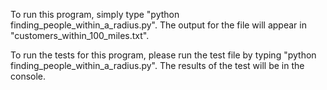 To run this program, simply type "python finding_people_within_a_radius.py". The output for the file will appear in "customers_within_100_miles.txt".

To run the tests for this program, please run the test file by typing "python finding_people_within_a_radius.py". The results of the test will be in the console.